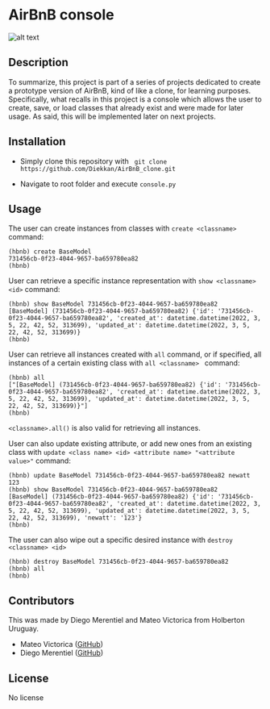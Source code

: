 # AirBnB console
![alt text](https://holbertonintranet.s3.amazonaws.com/uploads/medias/2018/6/65f4a1dd9c51265f49d0.png?X-Amz-Algorithm=AWS4-HMAC-SHA256&X-Amz-Credential=AKIARDDGGGOU5BHMTQX4%2F20220306%2Fus-east-1%2Fs3%2Faws4_request&X-Amz-Date=20220306T020214Z&X-Amz-Expires=86400&X-Amz-SignedHeaders=host&X-Amz-Signature=9dc3639230603138f0935c4926a880d609fba7175e43068895a7f906892c9f32)

## Description

To summarize, this project is part of a series of projects dedicated to create a prototype version of AirBnB, kind of like a clone, for learning purposes. Specifically, what recalls in this project is a console which allows the user to create, save, or load classes that already exist and were made for later usage. As said, this will be implemented later on next projects.

## Installation

- Simply clone this repository with ``` git clone https://github.com/Diekkan/AirBnB_clone.git```

- Navigate to root folder and execute ```console.py```

## Usage

The user can create instances from classes with ``` create <classname> ``` command:

```
(hbnb) create BaseModel
731456cb-0f23-4044-9657-ba659780ea82
(hbnb)
```

User can retrieve a specific instance representation with ``` show <classname> <id> ```
command:

```
(hbnb) show BaseModel 731456cb-0f23-4044-9657-ba659780ea82
[BaseModel] (731456cb-0f23-4044-9657-ba659780ea82) {'id': '731456cb-0f23-4044-9657-ba659780ea82', 'created_at': datetime.datetime(2022, 3, 5, 22, 42, 52, 313699), 'updated_at': datetime.datetime(2022, 3, 5, 22, 42, 52, 313699)}
(hbnb)
```

User can retrieve all instances created with ```all``` command, or if specified, all instances of a certain existing class with ```all <classname> ``` command:

```
(hbnb) all
["[BaseModel] (731456cb-0f23-4044-9657-ba659780ea82) {'id': '731456cb-0f23-4044-9657-ba659780ea82', 'created_at': datetime.datetime(2022, 3, 5, 22, 42, 52, 313699), 'updated_at': datetime.datetime(2022, 3, 5, 22, 42, 52, 313699)}"]
(hbnb)
```
```<classname>.all()``` is also valid for retrieving all instances.

User can also update existing attribute, or add new ones from an existing class with ``` update <class name> <id> <attribute name> "<attribute value>" ``` command:
```
(hbnb) update BaseModel 731456cb-0f23-4044-9657-ba659780ea82 newatt 123
(hbnb) show BaseModel 731456cb-0f23-4044-9657-ba659780ea82
[BaseModel] (731456cb-0f23-4044-9657-ba659780ea82) {'id': '731456cb-0f23-4044-9657-ba659780ea82', 'created_at': datetime.datetime(2022, 3, 5, 22, 42, 52, 313699), 'updated_at': datetime.datetime(2022, 3, 5, 22, 42, 52, 313699), 'newatt': '123'}
(hbnb)
```

The user can also wipe out a specific desired instance with ``` destroy <classname> <id> ```

```
(hbnb) destroy BaseModel 731456cb-0f23-4044-9657-ba659780ea82
(hbnb) all      
(hbnb) 
```

## Contributors

This was made by Diego Merentiel and Mateo Victorica from Holberton Uruguay.
- Mateo Victorica ([GitHub](https://github.com/Ual97))
- Diego Merentiel ([GitHub](https://github.com/Diekkan))

## License
No license
